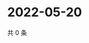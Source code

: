 # 2022-05-20

共 0 条

<!-- BEGIN WEIBO -->
<!-- 最后更新时间 Fri May 20 2022 18:04:16 GMT+0800 (China Standard Time) -->

<!-- END WEIBO -->
